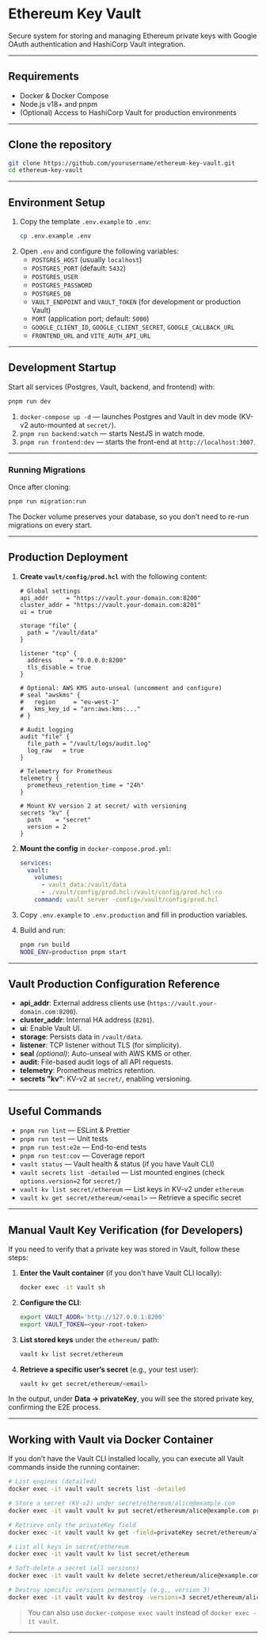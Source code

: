 # Ethereum Key Vault

Secure system for storing and managing Ethereum private keys with Google OAuth authentication and HashiCorp Vault integration.

---

## Requirements

- Docker & Docker Compose
- Node.js v18+ and pnpm
- (Optional) Access to HashiCorp Vault for production environments

---

## Clone the repository

```bash
git clone https://github.com/yourusername/ethereum-key-vault.git
cd ethereum-key-vault
```

---

## Environment Setup

1. Copy the template `.env.example` to `.env`:
   ```bash
   cp .env.example .env
   ```
2. Open `.env` and configure the following variables:
   - `POSTGRES_HOST` (usually `localhost`)
   - `POSTGRES_PORT` (default: `5432`)
   - `POSTGRES_USER`
   - `POSTGRES_PASSWORD`
   - `POSTGRES_DB`
   - `VAULT_ENDPOINT` and `VAULT_TOKEN` (for development or production Vault)
   - `PORT` (application port; default: `5000`)
   - `GOOGLE_CLIENT_ID`, `GOOGLE_CLIENT_SECRET`, `GOOGLE_CALLBACK_URL`
   - `FRONTEND_URL` and `VITE_AUTH_API_URL`

---

## Development Startup

Start all services (Postgres, Vault, backend, and frontend) with:

```bash
pnpm run dev
```

1. `docker-compose up -d` — launches Postgres and Vault in dev mode (KV-v2 auto-mounted at `secret/`).
2. `pnpm run backend:watch` — starts NestJS in watch mode.
3. `pnpm run frontend:dev` — starts the front-end at `http://localhost:3007`.

---

### Running Migrations

Once after cloning:

```bash
pnpm run migration:run
```

The Docker volume preserves your database, so you don’t need to re-run migrations on every start.

---

## Production Deployment

1. **Create `vault/config/prod.hcl`** with the following content:

   ```hcl
   # Global settings
   api_addr     = "https://vault.your-domain.com:8200"
   cluster_addr = "https://vault.your-domain.com:8201"
   ui = true

   storage "file" {
     path = "/vault/data"
   }

   listener "tcp" {
     address     = "0.0.0.0:8200"
     tls_disable = true
   }

   # Optional: AWS KMS auto-unseal (uncomment and configure)
   # seal "awskms" {
   #   region     = "eu-west-1"
   #   kms_key_id = "arn:aws:kms:..."
   # }

   # Audit logging
   audit "file" {
     file_path = "/vault/logs/audit.log"
     log_raw   = true
   }

   # Telemetry for Prometheus
   telemetry {
     prometheus_retention_time = "24h"
   }

   # Mount KV version 2 at secret/ with versioning
   secrets "kv" {
     path    = "secret"
     version = 2
   }
   ```

2. **Mount the config** in `docker-compose.prod.yml`:

   ```yaml
   services:
     vault:
       volumes:
         - vault_data:/vault/data
         - ./vault/config/prod.hcl:/vault/config/prod.hcl:ro
       command: vault server -config=/vault/config/prod.hcl
   ```

3. Copy `.env.example` to `.env.production` and fill in production variables.
4. Build and run:

   ```bash
   pnpm run build
   NODE_ENV=production pnpm start
   ```

---

## Vault Production Configuration Reference

- **api_addr**: External address clients use (`https://vault.your-domain.com:8200`).
- **cluster_addr**: Internal HA address (`8201`).
- **ui**: Enable Vault UI.
- **storage**: Persists data in `/vault/data`.
- **listener**: TCP listener without TLS (for simplicity).
- **seal** _(optional)_: Auto-unseal with AWS KMS or other.
- **audit**: File-based audit logs of all API requests.
- **telemetry**: Prometheus metrics retention.
- **secrets "kv"**: KV-v2 at `secret/`, enabling versioning.

---

## Useful Commands

- `pnpm run lint` — ESLint & Prettier
- `pnpm run test` — Unit tests
- `pnpm run test:e2e` — End-to-end tests
- `pnpm run test:cov` — Coverage report
- `vault status` — Vault health & status (if you have Vault CLI)
- `vault secrets list -detailed` — List mounted engines (check `options.version=2` for `secret/`)
- `vault kv list secret/ethereum` — List keys in KV-v2 under `ethereum`
- `vault kv get secret/ethereum/<email>` — Retrieve a specific secret

---

## Manual Vault Key Verification (for Developers)

If you need to verify that a private key was stored in Vault, follow these steps:

1. **Enter the Vault container** (if you don't have Vault CLI locally):
   ```bash
   docker exec -it vault sh
   ```
2. **Configure the CLI**:
   ```sh
   export VAULT_ADDR='http://127.0.0.1:8200'
   export VAULT_TOKEN=<your-root-token>
   ```
3. **List stored keys** under the `ethereum/` path:
   ```sh
   vault kv list secret/ethereum
   ```
4. **Retrieve a specific user’s secret** (e.g., your test user):
   ```sh
   vault kv get secret/ethereum/<email>
   ```

In the output, under **Data → privateKey**, you will see the stored private key, confirming the E2E process.

---

## Working with Vault via Docker Container

If you don’t have the Vault CLI installed locally, you can execute all Vault commands inside the running container:

```bash
# List engines (detailed)
docker exec -it vault vault secrets list -detailed

# Store a secret (KV-v2) under secret/ethereum/alice@example.com
docker exec -it vault vault kv put secret/ethereum/alice@example.com privateKey=0x...

# Retrieve only the privateKey field
docker exec -it vault vault kv get -field=privateKey secret/ethereum/alice@example.com

# List all keys in secret/ethereum
docker exec -it vault vault kv list secret/ethereum

# Soft-delete a secret (all versions)
docker exec -it vault vault kv delete secret/ethereum/alice@example.com

# Destroy specific versions permanently (e.g., version 3)
docker exec -it vault vault kv destroy -versions=3 secret/ethereum/alice@example.com
```

> You can also use `docker-compose exec vault` instead of `docker exec -it vault`.

---
